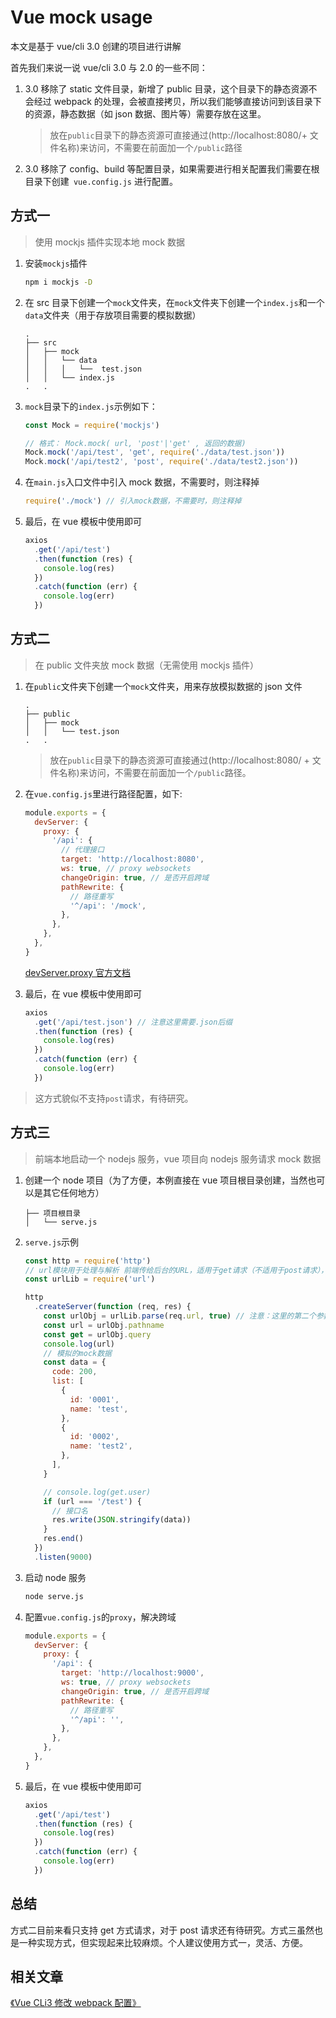 # Vue mock usage

本文是基于 vue/cli 3.0 创建的项目进行讲解

首先我们来说一说 vue/cli 3.0 与 2.0 的一些不同：

1.  3.0 移除了 static 文件目录，新增了 public 目录，这个目录下的静态资源不会经过 webpack 的处理，会被直接拷贝，所以我们能够直接访问到该目录下的资源，静态数据（如 json 数据、图片等）需要存放在这里。
    <!-- more -->

    > 放在`public`目录下的静态资源可直接通过(http://localhost:8080/+ 文件名称)来访问，不需要在前面加一个`/public`路径

2.  3.0 移除了 config、build 等配置目录，如果需要进行相关配置我们需要在根目录下创建` vue.config.js` 进行配置。

## 方式一

> 使用 mockjs 插件实现本地 mock 数据

1. 安装`mockjs`插件
   ```sh
   npm i mockjs -D
   ```
2. 在 src 目录下创建一个`mock`文件夹，在`mock`文件夹下创建一个`index.js`和一个`data`文件夹（用于存放项目需要的模拟数据）

   ```
   .
   ├── src
   │   ├── mock
   │   │   └── data
   │   │   │   └──  test.json
   │   │   └── index.js
   .   .
   ```

3. `mock`目录下的`index.js`示例如下：

   ```js
   const Mock = require('mockjs')

   // 格式： Mock.mock( url, 'post'|'get' , 返回的数据)
   Mock.mock('/api/test', 'get', require('./data/test.json'))
   Mock.mock('/api/test2', 'post', require('./data/test2.json'))
   ```

4. 在`main.js`入口文件中引入 mock 数据，不需要时，则注释掉

   ```js
   require('./mock') // 引入mock数据，不需要时，则注释掉
   ```

5. 最后，在 vue 模板中使用即可

   ```js
   axios
     .get('/api/test')
     .then(function (res) {
       console.log(res)
     })
     .catch(function (err) {
       console.log(err)
     })
   ```

## 方式二

> 在 public 文件夹放 mock 数据（无需使用 mockjs 插件）

1. 在`public`文件夹下创建一个`mock`文件夹，用来存放模拟数据的 json 文件

   ```
   .
   ├── public
   │   ├── mock
   │   │   └── test.json
   .   .
   ```

   > 放在`public`目录下的静态资源可直接通过(http://localhost:8080/ + 文件名称)来访问，不需要在前面加一个`/public`路径。

2. 在`vue.config.js`里进行路径配置，如下:

   ```js
   module.exports = {
     devServer: {
       proxy: {
         '/api': {
           // 代理接口
           target: 'http://localhost:8080',
           ws: true, // proxy websockets
           changeOrigin: true, // 是否开启跨域
           pathRewrite: {
             // 路径重写
             '^/api': '/mock',
           },
         },
       },
     },
   }
   ```

   [devServer.proxy 官方文档](https://cli.vuejs.org/zh/config/#devserver-proxy)

3. 最后，在 vue 模板中使用即可

   ```js
   axios
     .get('/api/test.json') // 注意这里需要.json后缀
     .then(function (res) {
       console.log(res)
     })
     .catch(function (err) {
       console.log(err)
     })
   ```

> 这方式貌似不支持`post`请求，有待研究。

## 方式三

> 前端本地启动一个 nodejs 服务，vue 项目向 nodejs 服务请求 mock 数据

1. 创建一个 node 项目（为了方便，本例直接在 vue 项目根目录创建，当然也可以是其它任何地方）

   ```
   ├── 项目根目录
   │   └── serve.js
   ```

2. `serve.js`示例

   ```js
   const http = require('http')
   // url模块用于处理与解析 前端传给后台的URL，适用于get请求（不适用于post请求），详情参见文档
   const urlLib = require('url')

   http
     .createServer(function (req, res) {
       const urlObj = urlLib.parse(req.url, true) // 注意：这里的第二个参数一定要设置为：true, query才能解析为对象形式,可以更加方便地获取key:value
       const url = urlObj.pathname
       const get = urlObj.query
       console.log(url)
       // 模拟的mock数据
       const data = {
         code: 200,
         list: [
           {
             id: '0001',
             name: 'test',
           },
           {
             id: '0002',
             name: 'test2',
           },
         ],
       }

       // console.log(get.user)
       if (url === '/test') {
         // 接口名
         res.write(JSON.stringify(data))
       }
       res.end()
     })
     .listen(9000)
   ```

3. 启动 node 服务

   ```sh
   node serve.js
   ```

4. 配置`vue.config.js`的`proxy`，解决跨域

   ```js
   module.exports = {
     devServer: {
       proxy: {
         '/api': {
           target: 'http://localhost:9000',
           ws: true, // proxy websockets
           changeOrigin: true, // 是否开启跨域
           pathRewrite: {
             // 路径重写
             '^/api': '',
           },
         },
       },
     },
   }
   ```

5. 最后，在 vue 模板中使用即可

   ```js
   axios
     .get('/api/test')
     .then(function (res) {
       console.log(res)
     })
     .catch(function (err) {
       console.log(err)
     })
   ```

## 总结

方式二目前来看只支持 get 方式请求，对于 post 请求还有待研究。方式三虽然也是一种实现方式，但实现起来比较麻烦。个人建议使用方式一，灵活、方便。

## 相关文章

[《Vue CLi3 修改 webpack 配置》](Vuewebpack.md)
